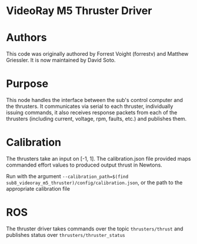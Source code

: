 VideoRay M5 Thruster Driver
===========================

# Authors

This code was originally authored by Forrest Voight (forrestv) and Matthew Griessler.
It is now maintained by David Soto.

# Purpose

This node handles the interface between the sub's control computer and the thrusters. It communicates via serial to each thruster, individually issuing commands, it also receives response packets from each of the thrusters (including current, voltage, rpm, faults, etc.) and publishes them.

# Calibration
The thrusters take an input on [-1, 1]. The calibration.json file provided maps commanded effort values to produced output thrust in Newtons.

Run with the argument `--calibration_path=$(find sub8_videoray_m5_thruster)/config/calibration.json`, or the path to the appropriate calibration file


# ROS
The thruster driver takes commands over the topic `thrusters/thrust` and publishes status over `thrusters/thruster_status`
